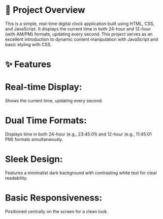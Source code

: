  # 📝 Project Overview
This is a simple, real-time digital clock application built using HTML, CSS, and JavaScript. It displays the current time in both 24-hour and 12-hour (with AM/PM) formats, updating every second. This project serves as an excellent introduction to dynamic content manipulation with JavaScript and basic styling with CSS.

# ✨ Features

# Real-time Display: 
Shows the current time, updating every second.
# Dual Time Formats: 
Displays time in both 24-hour (e.g., 23:45:01) and 12-hour (e.g., 11:45:01 PM) formats simultaneously.
# Sleek Design: 
Features a minimalist dark background with contrasting white text for clear readability.
# Basic Responsiveness: 
Positioned centrally on the screen for a clean look.
